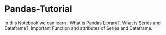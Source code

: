 # Pandas-Tutorial
In this Notebook we can learn : What is Pandas Library?. What is Series and Dataframe?. Important Function and attributes of Series and Dataframe.
